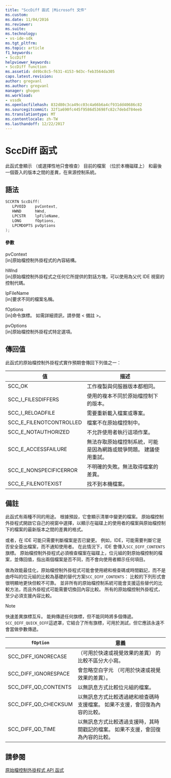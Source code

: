 ```yaml
---
title: "SccDiff 函式 |Microsoft 文件"
ms.custom: 
ms.date: 11/04/2016
ms.reviewer: 
ms.suite: 
ms.technology:
- vs-ide-sdk
ms.tgt_pltfrm: 
ms.topic: article
f1_keywords:
- SccDiff
helpviewer_keywords:
- SccDiff function
ms.assetid: d49bc8c5-f631-4153-9d3c-feb3564da305
caps.latest.revision: 
author: gregvanl
ms.author: gregvanl
manager: ghogen
ms.workload:
- vssdk
ms.openlocfilehash: 832d80c3ca49cc03c4a66b6a4cf931dd40686c82
ms.sourcegitcommit: 32f1a690fc445f9586d53698fc82c7debd784eeb
ms.translationtype: MT
ms.contentlocale: zh-TW
ms.lasthandoff: 12/22/2017
---
```

# <a name="sccdiff-function"></a>SccDiff 函式
此函式會顯示 （或選擇性地只會檢查） 目前的檔案 （位於本機磁碟上） 和最後一個簽入的版本之間的差異，在來源控制系統。  
  
## <a name="syntax"></a>語法  
  
```cpp  
SCCRTN SccDiff(  
   LPVOID    pvContext,  
   HWND      hWnd,  
   LPCSTR    lpFileName,  
   LONG      fOptions,  
   LPCMDOPTS pvOptions  
);  
```  
  
#### <a name="parameters"></a>參數  
 pvContext  
 [in]原始檔控制外掛程式的內容結構。  
  
 hWnd  
 [in]原始檔控制外掛程式之任何它所提供的對話方塊，可以使用為父代 IDE 視窗的控制代碼。  
  
 lpFileName  
 [in]要求不同的檔案名稱。  
  
 fOptions  
 [in]命令旗標。 如需詳細資訊，請參閱 < 備註 >。  
  
 pvOptions  
 [in]原始檔控制外掛程式特定選項。  
  
## <a name="return-value"></a>傳回值  
 此函式的原始檔控制外掛程式實作預期會傳回下列值之一：  
  
|值|描述|  
|-----------|-----------------|  
|SCC_OK|工作複製與伺服器版本都相同。|  
|SCC_I_FILESDIFFERS|使用的複本不同於原始檔控制下的版本。|  
|SCC_I_RELOADFILE|需要重新載入檔案或專案。|  
|SCC_E_FILENOTCONTROLLED|檔案不在原始檔控制中。|  
|SCC_E_NOTAUTHORIZED|不允許使用者執行這項作業。|  
|SCC_E_ACCESSFAILURE|無法存取原始檔控制系統，可能是因為網路或競爭問題。 建議使用重試。|  
|SCC_E_NONSPECIFICERROR|不明確的失敗。無法取得檔案的差異。|  
|SCC_E_FILENOTEXIST|找不到本機檔案。|  
  
## <a name="remarks"></a>備註  
 此函式有兩種不同的用途。 根據預設，它會顯示清單中變更的檔案。 原始檔控制外掛程式開啟它自己的視窗中選擇，以顯示在磁碟上的使用者的檔案與原始檔控制下的檔案的最新版本之間的差異的格式。  
  
 或者，在 IDE 可能只需要判斷檔案是否已變更。 例如，IDE，可能需要判斷它是否安全簽出檔案，而不通知使用者。 在此情況下，IDE 會傳入`SCC_DIFF_CONTENTS`旗標。 原始檔控制外掛程式必須檢查檔案在磁碟上，位元組的對原始檔控制的檔案，並傳回值，指出兩個檔案是否不同，而不會向使用者顯示任何項目。  
  
 做為效能最佳化，原始檔控制外掛程式可能會使用總和檢查碼或時間戳記，而不是由呼叫的位元組的比較為基礎的替代方案`SCC_DIFF_CONTENTS`： 比較的下列形式會很明顯地更快但較不可靠。 並非所有的原始檔控制系統可能會支援這些替代的比較方法，而且外掛程式可能需要切換回內容比較。 所有的原始檔控制外掛程式，至少必須支援內容比較。  
  
> [!NOTE]
>  快速差異旗標互斥。 能夠傳遞任何旗標，但不能同時將多個傳遞。 `SCC_DIFF_QUICK_DIFF`這遮罩，它結合了所有旗標，可用於測試，但它應該永遠不會當做參數傳遞。  
  
|`fOption`|意義|  
|---------------|-------------|  
|SCC_DIFF_IGNORECASE|（可用於快速或視覺效果的差異） 的比較不區分大小寫。|  
|SCC_DIFF_IGNORESPACE|會忽略空白字元 （可用於快速或視覺效果的差異）。|  
|SCC_DIFF_QD_CONTENTS|以無訊息方式比較位元組的檔案。|  
|SCC_DIFF_QD_CHECKSUM|以無訊息方式比較透過總和檢查碼時支援檔案。 如果不支援，會回復為內容的比較。|  
|SCC_DIFF_QD_TIME|以無訊息方式比較透過支援時，其時間戳記的檔案。 如果不支援，會回復為內容的比較。|  
  
## <a name="see-also"></a>請參閱  
 [原始檔控制外掛程式 API 函式](../extensibility/source-control-plug-in-api-functions.md)